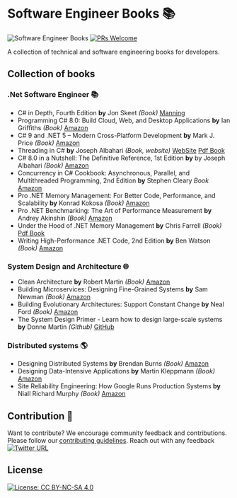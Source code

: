 # Software Engineer Books :books:

![Software Engineer Books](https://img.shields.io/badge/-Software%20Engineer%20Books-002157?style=flat-square&logo=GitBook)
[![PRs Welcome](https://img.shields.io/badge/PRs-welcome-brightgreen.svg)](http://makeapullrequest.com)

A collection of technical and software engineering books for developers.

## Collection of books

### .Net Software Engineer :books:
- C# in Depth, Fourth Edition **by** Jon Skeet *(Book)* [Manning](https://www.manning.com/books/c-sharp-in-depth-fourth-edition)
- Programming C# 8.0: Build Cloud, Web, and Desktop Applications **by** Ian Griffiths *(Book)* [Amazon](https://www.amazon.com/Programming-8-0-Windows-Desktop-Applications/dp/1492056812)
- C# 9 and .NET 5 – Modern Cross-Platform Development **by** Mark J. Price *(Book)* [Amazon](https://www.amazon.com/NET-Cross-Platform-Development-intelligent-Framework/dp/180056810X/)
- Threading in C# **by** Joseph Albahari *(Book, website)* [WebSite](http://www.albahari.com/threading/) [Pdf Book](http://www.albahari.info/threading/threading.pdf)
- C# 8.0 in a Nutshell: The Definitive Reference, 1st Edition **by** by Joseph Albahari *(Book)* [Amazon](https://www.amazon.com/gp/product/1492051136)
- Concurrency in C# Cookbook: Asynchronous, Parallel, and Multithreaded Programming, 2nd Edition **by** Stephen Cleary *Book* [Amazon](https://www.amazon.com/Concurrency-Cookbook-Asynchronous-Multithreaded-Programming/dp/149205450X)
- Pro .NET Memory Management: For Better Code, Performance, and Scalability **by** Konrad Kokosa *(Book)* [Amazon](https://www.amazon.com/Pro-NET-Memory-Management-Performance/dp/148424026X/)
- Pro .NET Benchmarking: The Art of Performance Measurement **by** Andrey Akinshin *(Book)* [Amazon](https://www.amazon.com/gp/product/B07TP275JT/)
- Under the Hood of .NET Memory Management **by** Chris Farrell *(Book)* [Pdf Book](https://www.red-gate.com/simple-talk/wp-content/uploads/RedGateBooks/ChrisFarrell/Under_the_Hood_of_NET_Management.pdf)
- Writing High-Performance .NET Code, 2nd Edition **by** Ben Watson *(Book)* [Amazon](https://www.amazon.com/Writing-High-Performance-NET-Code-Watson/dp/0990583457/)

### System Design and Architecture :globe_with_meridians:
- Clean Architecture **by** Robert Martin *(Book)* [Amazon](https://www.amazon.com/Clean-Architecture-Craftsmans-Software-Structure/dp/0134494164)
- Building Microservices: Designing Fine-Grained Systems **by** Sam Newman *(Book)* [Amazon](https://www.amazon.com/Building-Microservices-Designing-Fine-Grained-Systems/dp/1491950358)
- Building Evolutionary Architectures: Support Constant Change **by** Neal Ford *(Book)* [Amazon](https://www.amazon.com/Building-Evolutionary-Architectures-Support-Constant/dp/1491986360)
- The System Design Primer - Learn how to design large-scale systems **by** Donne Martin *(Github)* [GitHub](https://github.com/donnemartin/system-design-primer)

### Distributed systems :earth_americas:
- Designing Distributed Systems **by** Brendan Burns *(Book)* [Amazon](https://www.amazon.com/Designing-Distributed-Systems-Patterns-Paradigms/dp/1491983647)
- Designing Data-Intensive Applications **by** Martin Kleppmann *(Book)* [Amazon](https://www.amazon.com/Designing-Data-Intensive-Applications-Reliable-Maintainable/dp/1449373321)
- Site Reliability Engineering: How Google Runs Production Systems **by** Niall Richard Murphy *(Book)* [Amazon](https://www.amazon.com/Site-Reliability-Engineering-Production-Systems/dp/149192912X)

## Contribution :raised_hands:
Want to contribute? We encourage community feedback and contributions. Please follow our [contributing guidelines](/master/CONTRIBUTING.md).
Reach out with any feedback [![Twitter URL](https://img.shields.io/twitter/url/https/twitter.com/PRomashchenko.svg?style=social&label=Follow%20%40PRomashchenko)](https://twitter.com/PRomashchenko)

## License
[![License: CC BY-NC-SA 4.0](https://img.shields.io/badge/License-CC%20BY--NC--SA%204.0-lightgrey.svg)](https://creativecommons.org/licenses/by-nc-sa/4.0/)